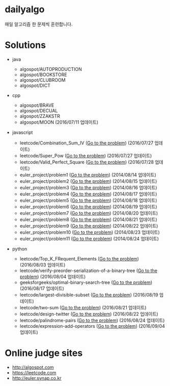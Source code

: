# dailyalgo

매일 알고리즘 한 문제씩 훈련합니다.

# Solutions

- java
    - algospot/AUTOPRODUCTION
    - algospot/BOOKSTORE
    - algospot/CLUBROOM
    - algospot/DICT

- cpp
    - algospot/BRAVE
    - algospot/DECUAL
    - algospot/ZZAKSTR
    - algospot/MOON (2016/07/11 업데이트)
 
- javascript
    - leetcode/Combination_Sum_IV ([Go to the problem](https://leetcode.com/problems/combination-sum-iv/)) (2016/07/27 업데이트)
    - leetcode/Super_Pow ([Go to the problem](https://leetcode.com/problems/super-pow/)) (2016/07/27 업데이트)
    - leetcode/Valid_Perfect_Square ([Go to the problem](https://leetcode.com/problems/valid-perfect-square/)) (2016/07/28 업데이트)
    - euler_project/problem1 ([Go to the problem](http://euler.synap.co.kr/prob_detail.php?id=1)) (2014/08/14 업데이트)
    - euler_project/problem2 ([Go to the problem](http://euler.synap.co.kr/prob_detail.php?id=2)) (2014/08/15 업데이트)
    - euler_project/problem3 ([Go to the problem](http://euler.synap.co.kr/prob_detail.php?id=3)) (2014/08/16 업데이트)
    - euler_project/problem4 ([Go to the problem](http://euler.synap.co.kr/prob_detail.php?id=4)) (2014/08/17 업데이트)
    - euler_project/problem5 ([Go to the problem](http://euler.synap.co.kr/prob_detail.php?id=5)) (2014/08/18 업데이트)
    - euler_project/problem6 ([Go to the problem](http://euler.synap.co.kr/prob_detail.php?id=6)) (2014/08/19 업데이트)
    - euler_project/problem7 ([Go to the problem](http://euler.synap.co.kr/prob_detail.php?id=7)) (2014/08/20 업데이트)
    - euler_project/problem8 ([Go to the problem](http://euler.synap.co.kr/prob_detail.php?id=8)) (2014/08/21 업데이트)
    - euler_project/problem9 ([Go to the problem](http://euler.synap.co.kr/prob_detail.php?id=9)) (2014/08/22 업데이트)
    - euler_project/problem10 ([Go to the problem](http://euler.synap.co.kr/prob_detail.php?id=10)) (2014/08/23 업데이트)
    - euler_project/problem11 ([Go to the problem](http://euler.synap.co.kr/prob_detail.php?id=11)) (2014/08/24 업데이트)

- python
    - leetcode/Top_K_FRequent_Elements ([Go to the problem](https://leetcode.com/problems/top-k-frequent-elements/)) (2016/08/03 업데이트)
    - leetcode/verify-preorder-serialization-of-a-binary-tree ([Go to the problem](https://leetcode.com/problems/verify-preorder-serialization-of-a-binary-tree/)) (2016/08/04 업데이트)
    - geeksforgeeks/optimal-binary-search-tree ([Go to the problem](http://www.geeksforgeeks.org/dynamic-programming-set-24-optimal-binary-search-tree/)) (2016/08/17 업데이트)
    - leetcode/largest-divisible-subset ([Go to the problem](https://leetcode.com/problems/largest-divisible-subset/)) (2016/08/19 업데이트)
    - leetcode/two-sum ([Go to the problem](https://leetcode.com/problems/two-sum/)) (2016/08/21 업데이트)
    - leetcode/design-twitter ([Go to the problem](https://leetcode.com/problems/design-twitter/)) (2016/08/22 업데이트)
    - leetcode/palindrome-pairs ([Go to the problem](https://leetcode.com/problems/palindrome-pairs/)) (2016/08/24 업데이트)
    - leetcode/expression-add-operators ([Go to the problem](https://leetcode.com/problems/expression-add-operators/)) (2016/09/04 업데이트)


# Online judge sites

- http://algospot.com
- https://leetcode.com
- http://euler.synap.co.kr
